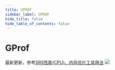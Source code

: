 ```yaml
---
title: GPROF
sidebar_label: GPROF
hide_title: false
hide_table_of_contents: false
---
```


# GProf

最新更新，参考[SRS性能(CPU)、内存优化工具用法](https://www.jianshu.com/p/6d4a89359352)
![](https://ossrs.net/gif/v1/sls.gif?site=ossrs.io&path=/lts/doc-zh-5/doc/gprof)


